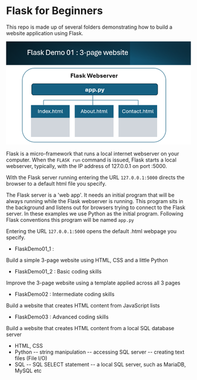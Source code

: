 # Flask for Beginners

This repo is made up of several folders demonstrating how to build a website application using Flask.

<img src="docs/flaskdemo01.png">

Flask is a micro-framework that runs a local internet webserver on your computer. When the <code>FLASK run</code> command is issued, Flask starts a local webserver, typically, with the IP address of 127.0.0.1 on port :5000.

With the Flask server running entering the URL <code>127.0.0.1:5000</code> directs the browser to a default html file you specify.

The Flask server is a 'web app'. It needs an initial program that will be always running while the Flask webserver is running. This program sits in the background and listens out for browsers trying to connect to the Flask server. In these examples we use Python as the initial program. Following Flask conventions this program will be named <code>app.py</code>

Entering the URL <code>127.0.0.1:5000</code> opens the default .html webpage you specify.

- FlaskDemo01_1 :

Build a simple 3-page website using HTML, CSS and a little Python

- FlaskDemo01_2 : Basic coding skills

Improve the 3-page website using a template applied across all 3 pages

- FlaskDemo02 : Intermediate coding skills

Build a website that creates HTML content from JavaScript lists

- FlaskDemo03 : Advanced coding skills

Build a website that creates HTML content from a local SQL database server

- HTML, CSS
- Python
  -- string manipulation
  -- accessing SQL server
  -- creating text files (File I/O)
- SQL
  -- SQL SELECT statement
  -- a local SQL server, such as MariaDB, MySQL etc
